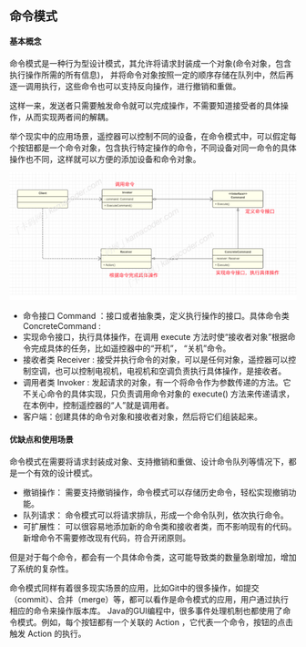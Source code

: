 ## 命令模式

#### 基本概念

​		命令模式是⼀种⾏为型设计模式，其允许将请求封装成⼀个对象(命令对象，包含执⾏操作所需的所有信息)， 并将命令对象按照⼀定的顺序存储在队列中，然后再逐⼀调⽤执⾏，这些命令也可以⽀持反向操作，进⾏撤销和重做。

​		这样⼀来，发送者只需要触发命令就可以完成操作，不需要知道接受者的具体操作，从⽽实现两者间的解耦。

​		举个现实中的应⽤场景，遥控器可以控制不同的设备，在命令模式中，可以假定每个按钮都是⼀个命令对象，包含执⾏特定操作的命令，不同设备对同⼀命令的具体操作也不同，这样就可以⽅便的添加设备和命令对象。

![命令模式](img/命令模式.png)

- 命令接⼝ Command ：接⼝或者抽象类，定义执⾏操作的接⼝。具体命令类 ConcreteCommand : 
- 实现命令接⼝，执⾏具体操作，在调⽤ execute ⽅法时使“接收者对象”根据命令完成具体的任务，⽐如遥控器中的“开机”， “关机”命令。
- 接收者类 Receiver : 接受并执⾏命令的对象，可以是任何对象，遥控器可以控制空调，也可以控制电视机，电视机和空调负责执⾏具体操作，是接收者。
- 调⽤者类 Invoker : 发起请求的对象，有⼀个将命令作为参数传递的⽅法。它不关⼼命令的具体实现，只负责调⽤命令对象的 execute() ⽅法来传递请求，在本例中，控制遥控器的“⼈”就是调⽤者。
- 客户端：创建具体的命令对象和接收者对象，然后将它们组装起来。

#### 优缺点和使⽤场景

命令模式在需要将请求封装成对象、⽀持撤销和重做、设计命令队列等情况下，都是⼀个有效的设计模式。

- 撤销操作： 需要⽀持撤销操作，命令模式可以存储历史命令，轻松实现撤销功能。
- 队列请求： 命令模式可以将请求排队，形成⼀个命令队列，依次执⾏命令。
- 可扩展性： 可以很容易地添加新的命令类和接收者类，⽽不影响现有的代码。新增命令不需要修改现有代码，符合开闭原则。

但是对于每个命令，都会有⼀个具体命令类，这可能导致类的数量急剧增加，增加了系统的复杂性。

命令模式同样有着很多现实场景的应⽤，⽐如Git中的很多操作，如提交（commit）、合并（merge）等，都可以看作是命令模式的应⽤，⽤户通过执⾏相应的命令来操作版本库。 Java的GUI编程中，很多事件处理机制也都使⽤了命令模式。例如，每个按钮都有⼀个关联的 Action ，它代表⼀个命令，按钮的点击触发 Action 的执⾏。